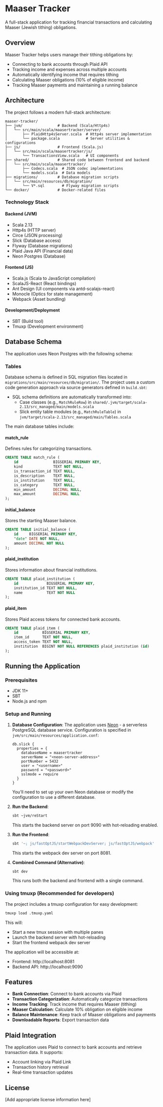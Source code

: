# Maaser Tracker

A full-stack application for tracking financial transactions and calculating Maaser (Jewish tithing) obligations.

## Overview

Maaser Tracker helps users manage their tithing obligations by:
- Connecting to bank accounts through Plaid API
- Tracking income and expenses across multiple accounts
- Automatically identifying income that requires tithing
- Calculating Maaser obligations (10% of eligible income)
- Tracking Maaser payments and maintaining a running balance

## Architecture

The project follows a modern full-stack architecture:

```
maaser-tracker/
├── jvm/                # Backend (Scala/Http4s)
│   └── src/main/scala/maasertracker/server/
│       ├── PlaidHttp4sServer.scala  # Http4s server implementation
│       └── package.scala            # Server utilities & configurations
├── js/                 # Frontend (Scala.js)
│   └── src/main/scala/maasertracker/js/
│       └── TransactionsView.scala   # UI components
├── shared/             # Shared code between frontend and backend
│   └── src/main/scala/maasertracker/
│       ├── Codecs.scala  # JSON codec implementations
│       └── models.scala  # Data models
├── migrations/         # Database migration scripts
│   └── src/main/resources/db/migration/
│       └── V*.sql        # Flyway migration scripts
└── docker/             # Docker-related files
```

### Technology Stack

#### Backend (JVM)
- Scala 2.13
- Http4s (HTTP server)
- Circe (JSON processing)
- Slick (Database access)
- Flyway (Database migrations)
- Plaid Java API (Financial data)
- Neon Postgres (Database)

#### Frontend (JS)
- Scala.js (Scala to JavaScript compilation)
- ScalaJS-React (React bindings)
- Ant Design (UI components via antd-scalajs-react)
- Monocle (Optics for state management)
- Webpack (Asset bundling)

#### Development/Deployment
- SBT (Build tool)
- Tmuxp (Development environment)

## Database Schema

The application uses Neon Postgres with the following schema:

### Tables

Database schema is defined in SQL migration files located in `migrations/src/main/resources/db/migration/`. The project uses a custom code generation approach via source generators defined in `build.sbt`:

- SQL schema definitions are automatically transformed into:
  - Case classes (e.g., `MatchRuleRow`) in `shared/.jvm/target/scala-2.13/src_managed/main/models.scala`
  - Slick entity table modules (e.g., `MatchRuleTable`) in `jvm/target/scala-2.13/src_managed/main/Tables.scala`

The main database tables include:

#### match_rule
Defines rules for categorizing transactions.
```sql
CREATE TABLE match_rule (
    id                BIGSERIAL PRIMARY KEY,
    kind              TEXT NOT NULL,
    is_transaction_id TEXT NULL,
    is_description    TEXT NULL,
    is_institution    TEXT NULL,
    is_category       TEXT NULL,
    min_amount        DECIMAL NULL,
    max_amount        DECIMAL NULL
);
```

#### initial_balance
Stores the starting Maaser balance.
```sql
CREATE TABLE initial_balance (
    id     BIGSERIAL PRIMARY KEY,
    "date" DATE NOT NULL,
    amount DECIMAL NOT NULL
);
```

#### plaid_institution
Stores information about financial institutions.
```sql
CREATE TABLE plaid_institution (
    id             BIGSERIAL PRIMARY KEY,
    institution_id TEXT NOT NULL,
    name           TEXT NOT NULL
);
```

#### plaid_item
Stores Plaid access tokens for connected bank accounts.
```sql
CREATE TABLE plaid_item (
    id           BIGSERIAL PRIMARY KEY,
    item_id      TEXT NOT NULL,
    access_token TEXT NOT NULL,
    institution  BIGINT NOT NULL REFERENCES plaid_institution (id)
);
```

## Running the Application

### Prerequisites
- JDK 11+
- SBT
- Node.js and npm

### Setup and Running

1. **Database Configuration**:
   The application uses [Neon](https://neon.tech/) - a serverless PostgreSQL database service.
   Configuration is specified in `jvm/src/main/resources/application.conf`:
   ```
   db.slick {
     properties = {
       databaseName = maasertracker
       serverName = "<neon-server-address>"
       portNumber = 5432
       user = "<username>"
       password = "<password>"
       sslmode = require
     }
   }
   ```
   You'll need to set up your own Neon database or modify the configuration to use a different database.

2. **Run the Backend**:
   ```bash
   sbt ~jvm/reStart
   ```
   This starts the backend server on port 9090 with hot-reloading enabled.

3. **Run the Frontend**:
   ```bash
   sbt '~; js/fastOptJS/startWebpackDevServer; js/fastOptJS/webpack'
   ```
   This starts the webpack dev server on port 8081.

4. **Combined Command (Alternative)**:
   ```bash
   sbt dev
   ```
   This runs both the backend and frontend with a single command.

### Using tmuxp (Recommended for developers)

The project includes a tmuxp configuration for easy development:

```bash
tmuxp load .tmuxp.yaml
```

This will:
- Start a new tmux session with multiple panes
- Launch the backend server with hot-reloading
- Start the frontend webpack dev server

The application will be accessible at:
- Frontend: http://localhost:8081
- Backend API: http://localhost:9090

## Features

- **Bank Connection**: Connect to bank accounts via Plaid
- **Transaction Categorization**: Automatically categorize transactions
- **Income Tracking**: Track income that requires Maaser (tithing)
- **Maaser Calculation**: Calculate 10% obligation on eligible income
- **Balance Maintenance**: Keep track of Maaser obligations and payments
- **Downloadable Reports**: Export transaction data

## Plaid Integration

The application uses Plaid to connect to bank accounts and retrieve transaction data. It supports:
- Account linking via Plaid Link
- Transaction history retrieval
- Real-time transaction updates

## License

[Add appropriate license information here]
